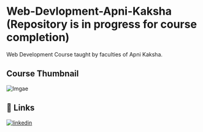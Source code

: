 
# Web-Devlopment-Apni-Kaksha (Repository is in progress for course completion)

Web Development Course
taught by faculties of Apni Kaksha.

## Course Thumbnail
![Imgae](https://i.ytimg.com/vi/l1EssrLxt7E/hqdefault.jpg?sqp=-oaymwEXCNACELwBSFryq4qpAwkIARUAAIhCGAE=&rs=AOn4CLBeHsL0IAwmp4nDP4YTVkzvG9Z2OA)

  
## 🔗 Links
[![linkedin](https://img.shields.io/badge/linkedin-0A66C2?style=for-the-badge&logo=linkedin&logoColor=white)](https://www.linkedin.com/in/swapnil-singh-01317b21a/)

  